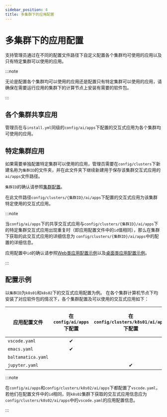 ```yaml
---
sidebar_position: 4
title: 多集群下的应用配置
---
```


# 多集群下的应用配置

支持管理员通过在不同的配置文件路径下自定义配置各个集群均可使用的应用以及只有特定集群可以使用的应用。

:::note

无论是配置各个集群均可以使用的应用还是配置只有特定集群可以使用的应用，请确保在需要运行应用的集群下的计算节点上安装有需要的软件包。

:::

## 各个集群共享应用

管理员在与`install.yml`同级的`config/ai/apps`下配置的交互式应用为各个集群均可使用的应用。

## 特定集群应用

如果需要单独配置特定集群可以使用的应用，管理员需要在`config/clusters`下新建名称为`集群ID`的文件夹，并在此文件夹下继续新建用于保存该集群交互式应用的`ai/apps`文件路径。

`集群ID`的确认请参照[集群配置](../../cluster-config.md)。

在此文件路径`config/clusters/{集群ID}/ai/apps`下配置的交互式应用为该集群特定使用的交互式应用。

:::note

当`config/ai/apps`下的共享交互式应用与`config/clusters/{集群ID}/ai/apps`下的特定集群交互式应用出现重复时（即应用配置文件中的`id`值相同），那么在集群下获取的此交互式应用的详细信息为
`config/clusters/{集群ID}/ai/apps`中的配置的详细信息。

应用配置中`id`的确认请参照[Web类应用配置示例](./configure-web-app.md)以及[桌面类应用配置示例](./configure-vnc-app.md)。

:::

## 配置示例

以`集群ID`为`k8s01`和`k8s02`下的交互式应用配置为例。
在各个集群计算机节点下均安装了对应软件包的情况下，各个集群配置及可以使用的交互式应用如下：

| 应用配置文件       | 在`config/ai/apps`下配置 | 在`config/clusters/k8s01/ai/apps`下配置 | 在`config/clusters/k8s02/ai/apps`下配置 | `k8s01`下可以使用 | `k8s02`下可以使用 |
| ------------------ | :----------------------: | :-------------------------------------: | :-------------------------------------: | :---------------: | :---------------: |
| `vscode.yaml`      |         &#x2714;         |                                         |                &#x2714;                 |     &#x2714;      |     &#x2714;      |
| `emacs.yaml`       |         &#x2714;         |                                         |                                         |     &#x2714;      |     &#x2714;      |
| `baltamatica.yaml` |                          |                                         |                &#x2714;                 |                   |     &#x2714;      |
| `jupyter.yaml`     |                          |                &#x2714;                 |                                         |     &#x2714;      |                   |


:::note

在`config/ai/apps`和`config/clusters/k8s02/ai/apps`下都配置了`vscode.yaml`，若他们在配置文件中的`id`相同，则`k8s02`集群下获取的交互式应用信息应为`config/clusters/k8s02/ai/apps`中的`vscode.yaml`的应用配置信息。

:::